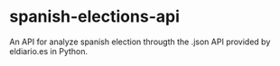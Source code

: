 # spanish-elections-api
An API for analyze spanish election througth the .json API provided by eldiario.es in Python. 
